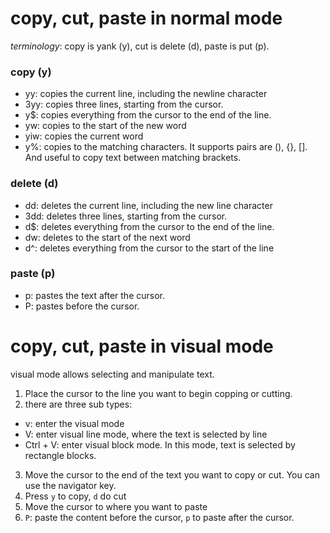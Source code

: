 # copy, cut, paste in normal mode
*terminology*: copy is yank (y), cut is delete (d), paste is put (p). 


### copy (y)
* yy: copies the current line, including the newline character
* 3yy: copies three lines, starting from the cursor.
* y$: copies everything from the cursor to the end of the line.
* yw: copies to the start of the new word
* yiw: copies the current word
* y%: copies to the matching characters. It supports pairs are (), {}, []. And useful to copy text between matching brackets.


### delete (d)
* dd: deletes the current line, including the new line character
* 3dd: deletes three lines, starting from the cursor. 
* d$: deletes everything from the cursor to the end of the line. 
* dw: deletes to the start of the next word
* d^: deletes everything from the cursor to the start of the line


### paste (p)
* p: pastes the text after the cursor. 
* P: pastes before the cursor.


# copy, cut, paste in visual mode
visual mode allows selecting and manipulate text. 
1. Place the cursor to the line you want to begin copping or cutting. 
2. there are three sub types:
  * v: enter the visual mode
  * V: enter visual line mode, where the text is selected by line
  * Ctrl + V: enter visual block mode. In this mode, text is selected by rectangle blocks.
3. Move the cursor to the end of the text you want to copy or cut. You can use the navigator key.
4. Press `y` to copy, `d` do cut
5. Move the cursor to where you want to paste
6. `P`: paste the content before the cursor, `p` to paste after the cursor.  
